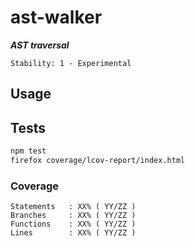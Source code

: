 # ast-walker

**_AST traversal_**

```
Stability: 1 - Experimental
```

## Usage


## Tests

```bash
npm test
firefox coverage/lcov-report/index.html
```

### Coverage

```
Statements   : XX% ( YY/ZZ )
Branches     : XX% ( YY/ZZ )
Functions    : XX% ( YY/ZZ )
Lines        : XX% ( YY/ZZ )
```
